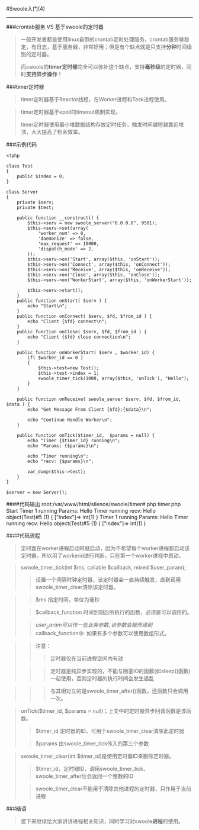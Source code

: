 #Swoole入门(4)
****

###crontab服务 VS 基于swoole的定时器
>一般开发者都是使用linux自带的crontab定时处理服务，crontab服务够稳定，有日志，基于服务器，非常好用；但是有个缺点就是只支持**分钟**时间级别的定时器。
>
>而swoole的**timer定时器**完全可以弥补这个缺点，支持**毫秒级**的定时器，同时**支持异步操作**！

###timer定时器
>timer定时器基于Reactor线程，在Worker进程和Task进程使用。

>timer定时器基于epoll的timeout机制实现。
>
>timer定时器使用最小堆数据结构存放定时任务，触发时间越短越靠近堆顶，大大提高了检索效率。


###示例代码

	<?php
	
	class Test
	{
	    public $index = 0;
	}
	
	class Server
	{
	    private $serv;
	    private $test;
	
	    public function __construct() {
	        $this->serv = new swoole_server("0.0.0.0", 9501);
	        $this->serv->set(array(
	            'worker_num' => 8,
	            'daemonize' => false,
	            'max_request' => 10000,
	            'dispatch_mode' => 2,
	        ));
	        $this->serv->on('Start', array($this, 'onStart'));
	        $this->serv->on('Connect', array($this, 'onConnect'));
	        $this->serv->on('Receive', array($this, 'onReceive'));
	        $this->serv->on('Close', array($this, 'onClose'));
	        $this->serv->on('WorkerStart', array($this, 'onWorkerStart'));
	
	        $this->serv->start();
	    }
	    public function onStart( $serv ) {
	        echo "Start\n";
	    }
	    public function onConnect( $serv, $fd, $from_id ) {
	        echo "Client {$fd} connect\n";
	    }
	    public function onClose( $serv, $fd, $from_id ) {
	        echo "Client {$fd} close connection\n";
	    }
	
	    public function onWorkerStart( $serv , $worker_id) {
	        if( $worker_id == 0 )
	        {
	            $this->test=new Test();
	            $this->test->index = 1;
	            swoole_timer_tick(1000, array($this, 'onTick'), "Hello");
	        }
	    }
	
	    public function onReceive( swoole_server $serv, $fd, $from_id, $data ) {
	        echo "Get Message From Client {$fd}:{$data}\n";
	      
	        echo "Continue Handle Worker\n";
	    }
	
	    public function onTick($timer_id,  $params = null) {
	        echo "Timer {$timer_id} running\n";
	        echo "Params: {$params}\n";
	        
	        echo "Timer running\n";
	        echo "recv: {$params}\n";
	
	        var_dump($this->test);
	    }
	}
	
	$server = new Server();

####代码输出
	root:/var/www/html/silence/swoole/timer# php timer.php 
	Start
	Timer 1 running
	Params: Hello
	Timer running
	recv: Hello
	object(Test)#5 (1) {
	  ["index"]=>
	  int(1)
	}
	Timer 1 running
	Params: Hello
	Timer running
	recv: Hello
	object(Test)#5 (1) {
	  ["index"]=>
	  int(1)
	}

####代码流程
>定时器在worker进程启动时就启动，因为不希望每个worker进程都启动该定时器，所以用了workerid进行判断，只在第一个worker进程中启动。

>swoole_timer_tick(int $ms, callable $callback, mixed $user_param);
>>设置一个间隔时钟定时器，该定时器会一直持续触发，直到调用swoole_timer_clear清除该定时器。

>>$ms 指定时间，单位为毫秒
>
>>$callback_function 时间到期后所执行的函数，必须是可以调用的。
>
>>$user_param 可以传一些业务参数, 该参数会被传递到$callback_function中. 如果有多个参数可以使用数组形式。

>>注意：
>>>定时器仅在当前进程空间内有效
>
>>>定时器是纯异步实现的，不能与阻塞IO的函数(如sleep()函数)一起使用，否则定时器的执行时间会发生错乱

>>>与其相对立的是swoole_timer_after()函数，还函数只会调用一次。

>onTick($timer_id,  $params = null)；上文中的定时器异步回调函数是该函数。
>>$timer_id 定时器的ID，可用于swoole_timer_clear清除此定时器
>
>>$params 由swoole_timer_tick传入的第三个参数


>swoole_timer_clear(int $timer_id)是使用定时器ID来删除定时器。
>
>>$timer_id，定时器ID，调用swoole_timer_tick、swoole_timer_after后会返回一个整数的ID
>
>>swoole_timer_clear不能用于清除其他进程的定时器，只作用于当前进程

###结语
>接下来继续给大家讲讲进程相关知识，同时学习对swoole**进程**的使用。
